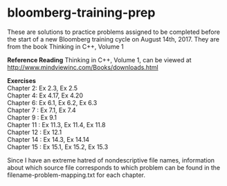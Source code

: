 # bloomberg-training-prep
These are solutions to practice problems assigned to be completed before the start of a new Bloomberg training cycle on August 14th, 2017.
They are from the book Thinking in C++, Volume 1

__Reference Reading__
Thinking in C++, Volume 1, can be viewed at  
http://www.mindviewinc.com/Books/downloads.html  

__Exercises__  
Chapter 2: Ex 2.3, Ex 2.5  
Chapter 4: Ex 4.17, Ex 4.20  
Chapter 6: Ex 6.1, Ex 6.2, Ex 6.3  
Chapter 7 : Ex 7.1, Ex 7.4  
Chapter 9 : Ex 9.1  
Chapter 11 : Ex 11.3, Ex 11.4, Ex 11.8  
Chapter 12 : Ex 12.1  
Chapter 14 : Ex 14.3, Ex 14.14  
Chapter 15 : Ex 15.1, Ex 15.2, Ex 15.3  

Since I have an extreme hatred of nondescriptive file names, information about which source file corresponds to which problem can be found
in the filename-problem-mapping.txt for each chapter.
